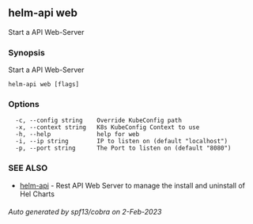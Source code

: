 ## helm-api web

Start a API Web-Server

### Synopsis

Start a API Web-Server

```
helm-api web [flags]
```

### Options

```
  -c, --config string    Override KubeConfig path
  -x, --context string   K8s KubeConfig Context to use
  -h, --help             help for web
  -i, --ip string        IP to listen on (default "localhost")
  -p, --port string      The Port to listen on (default "8080")
```

### SEE ALSO

* [helm-api](helm-api.md)	 - Rest API Web Server to manage the install and uninstall of Hel Charts

###### Auto generated by spf13/cobra on 2-Feb-2023
